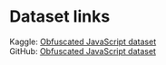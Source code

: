 # Dataset links

Kaggle: [Obfuscated JavaScript dataset](https://www.kaggle.com/datasets/fanbyprinciple/obfuscated-javascript-dataset) <br>
GitHub: [Obfuscated JavaScript dataset](https://github.com/PacktPublishing/Machine-Learning-for-Cybersecurity-Cookbook/tree/master/Chapter03/Detecting%20Obfuscated%20Javascript)